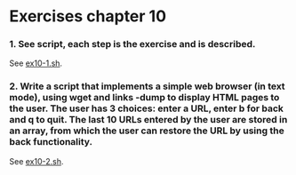 # Exercises chapter 10
### 1. See script, each step is the exercise and is described.
See [ex10-1.sh](/shell-scripts/ex10-1.sh).

### 2. Write a script that implements a simple web browser (in text mode), using wget and links -dump to display HTML pages to the user. The user has 3 choices: enter a URL, enter b for back and q to quit. The last 10 URLs entered by the user are stored in an array, from which the user can restore the URL by using the back functionality.
See [ex10-2.sh](/shell-scripts/ex10-2.sh).